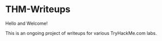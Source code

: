 # THM-Writeups

Hello and Welcome!

This is an ongoing project of writeups for various TryHackMe.com labs. 

